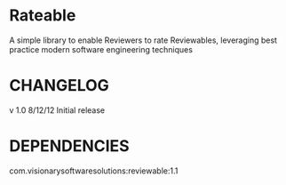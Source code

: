 Rateable
==========

A simple library to enable Reviewers to rate Reviewables, leveraging best practice modern software engineering techniques

CHANGELOG
==========
v 1.0 8/12/12 Initial release

DEPENDENCIES
==========
com.visionarysoftwaresolutions:reviewable:1.1